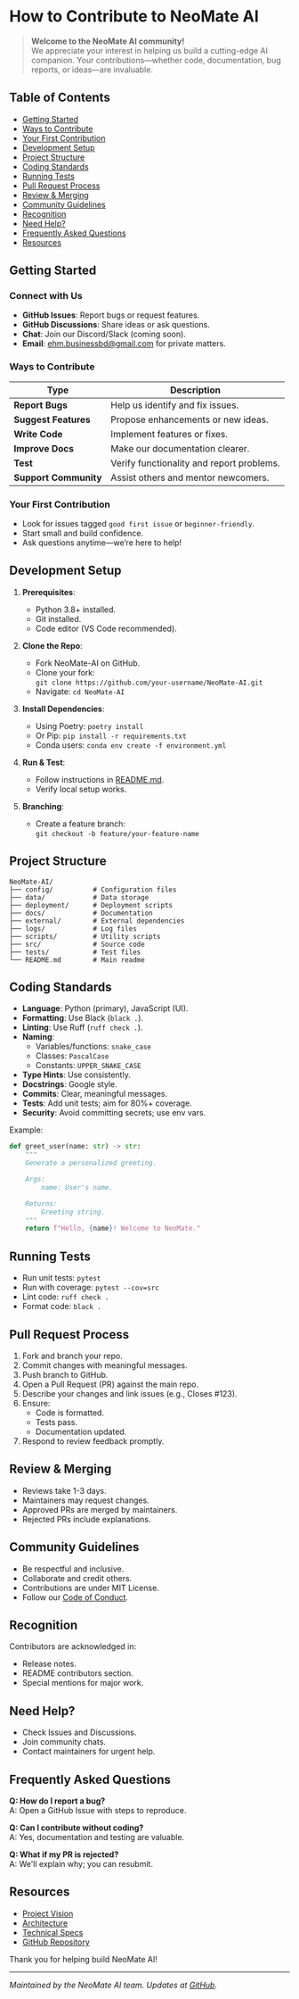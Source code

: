 # How to Contribute to NeoMate AI

> **Welcome to the NeoMate AI community!**  
> We appreciate your interest in helping us build a cutting-edge AI companion. Your contributions—whether code, documentation, bug reports, or ideas—are invaluable.

## Table of Contents

- [Getting Started](#getting-started)
- [Ways to Contribute](#ways-to-contribute)
- [Your First Contribution](#your-first-contribution)
- [Development Setup](#development-setup)
- [Project Structure](#project-structure)
- [Coding Standards](#coding-standards)
- [Running Tests](#running-tests)
- [Pull Request Process](#pull-request-process)
- [Review & Merging](#review--merging)
- [Community Guidelines](#community-guidelines)
- [Recognition](#recognition)
- [Need Help?](#need-help)
- [Frequently Asked Questions](#frequently-asked-questions)
- [Resources](#resources)

## Getting Started

### Connect with Us

- **GitHub Issues**: Report bugs or request features.
- **GitHub Discussions**: Share ideas or ask questions.
- **Chat**: Join our Discord/Slack (coming soon).
- **Email**: ehm.businessbd@gmail.com for private matters.

### Ways to Contribute

| Type                  | Description                               |
| --------------------- | ----------------------------------------- |
| **Report Bugs**       | Help us identify and fix issues.          |
| **Suggest Features**  | Propose enhancements or new ideas.        |
| **Write Code**        | Implement features or fixes.              |
| **Improve Docs**      | Make our documentation clearer.           |
| **Test**              | Verify functionality and report problems. |
| **Support Community** | Assist others and mentor newcomers.       |

### Your First Contribution

- Look for issues tagged `good first issue` or `beginner-friendly`.
- Start small and build confidence.
- Ask questions anytime—we’re here to help!

## Development Setup

1. **Prerequisites**:

   - Python 3.8+ installed.
   - Git installed.
   - Code editor (VS Code recommended).

2. **Clone the Repo**:

   - Fork NeoMate-AI on GitHub.
   - Clone your fork:  
     `git clone https://github.com/your-username/NeoMate-AI.git`
   - Navigate: `cd NeoMate-AI`

3. **Install Dependencies**:

   - Using Poetry: `poetry install`
   - Or Pip: `pip install -r requirements.txt`
   - Conda users: `conda env create -f environment.yml`

4. **Run & Test**:

   - Follow instructions in [README.md](../README.md).
   - Verify local setup works.

5. **Branching**:
   - Create a feature branch:  
     `git checkout -b feature/your-feature-name`

## Project Structure

```
NeoMate-AI/
├── config/          # Configuration files
├── data/            # Data storage
├── deployment/      # Deployment scripts
├── docs/            # Documentation
├── external/        # External dependencies
├── logs/            # Log files
├── scripts/         # Utility scripts
├── src/             # Source code
├── tests/           # Test files
└── README.md        # Main readme
```

## Coding Standards

- **Language**: Python (primary), JavaScript (UI).
- **Formatting**: Use Black (`black .`).
- **Linting**: Use Ruff (`ruff check .`).
- **Naming**:
  - Variables/functions: `snake_case`
  - Classes: `PascalCase`
  - Constants: `UPPER_SNAKE_CASE`
- **Type Hints**: Use consistently.
- **Docstrings**: Google style.
- **Commits**: Clear, meaningful messages.
- **Tests**: Add unit tests; aim for 80%+ coverage.
- **Security**: Avoid committing secrets; use env vars.

Example:

```python
def greet_user(name: str) -> str:
    """
    Generate a personalized greeting.

    Args:
        name: User's name.

    Returns:
        Greeting string.
    """
    return f"Hello, {name}! Welcome to NeoMate."
```

## Running Tests

- Run unit tests: `pytest`
- Run with coverage: `pytest --cov=src`
- Lint code: `ruff check .`
- Format code: `black .`

## Pull Request Process

1. Fork and branch your repo.
2. Commit changes with meaningful messages.
3. Push branch to GitHub.
4. Open a Pull Request (PR) against the main repo.
5. Describe your changes and link issues (e.g., Closes #123).
6. Ensure:
   - Code is formatted.
   - Tests pass.
   - Documentation updated.
7. Respond to review feedback promptly.

## Review & Merging

- Reviews take 1-3 days.
- Maintainers may request changes.
- Approved PRs are merged by maintainers.
- Rejected PRs include explanations.

## Community Guidelines

- Be respectful and inclusive.
- Collaborate and credit others.
- Contributions are under MIT License.
- Follow our [Code of Conduct](code-of-conduct.md).

## Recognition

Contributors are acknowledged in:

- Release notes.
- README contributors section.
- Special mentions for major work.

## Need Help?

- Check Issues and Discussions.
- Join community chats.
- Contact maintainers for urgent help.

## Frequently Asked Questions

**Q: How do I report a bug?**  
A: Open a GitHub Issue with steps to reproduce.

**Q: Can I contribute without coding?**  
A: Yes, documentation and testing are valuable.

**Q: What if my PR is rejected?**  
A: We'll explain why; you can resubmit.

## Resources

- [Project Vision](../docs/project_vision.md)
- [Architecture](../docs/architecture.md)
- [Technical Specs](../docs/technical_specs.md)
- [GitHub Repository](https://github.com/emonhmamun/NeoMate-AI)

Thank you for helping build NeoMate AI!

---

_Maintained by the NeoMate AI team. Updates at [GitHub](https://github.com/emonhmamun)._
